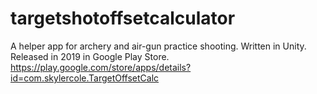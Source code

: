# targetshotoffsetcalculator
A helper app for archery and air-gun practice shooting.
Written in Unity.
Released in 2019 in Google Play Store.
https://play.google.com/store/apps/details?id=com.skylercole.TargetOffsetCalc
